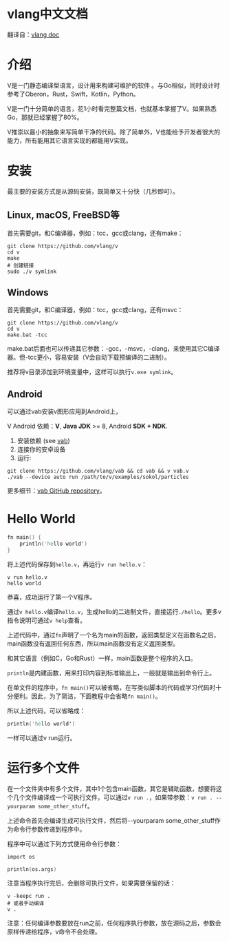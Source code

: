 # vlang中文文档

翻译自：[vlang doc](https://github.com/vlang/v/blob/master/doc/docs.md)

# 介绍

V是一门静态编译型语言，设计用来构建可维护的软件 。与Go相似，同时设计时参考了Oberon，Rust，Swift，Kotlin，Python。

V是一门十分简单的语言，花1小时看完整篇文档，也就基本掌握了V。如果熟悉Go，那就已经掌握了80%。

V推崇以最小的抽象来写简单干净的代码。除了简单外，V也能给予开发者很大的能力，所有能用其它语言实现的都能用V实现。

# 安装

最主要的安装方式是从源码安装，既简单又十分快（几秒即可）。

## Linux, macOS, FreeBSD等

首先需要git，和C编译器，例如：tcc，gcc或clang，还有make：

```shell
git clone https://github.com/vlang/v
cd v
make
# 创建链接
sudo ./v symlink
```

## Windows

首先需要git，和C编译器，例如：tcc，gcc或clang，还有msvc：

```shell
git clone https://github.com/vlang/v
cd v
make.bat -tcc
```

make.bat后面也可以传递其它参数：-gcc，-msvc，-clang，来使用其它C编译器。但-tcc更小，容易安装（V会自动下载预编译的二进制）。

推荐将v目录添加到环境变量中，这样可以执行`v.exe symlink`。

## Android

可以通过vab安装v图形应用到Android上，

V Android 依赖：**V**, **Java JDK** >= 8, Android **SDK + NDK**.

1. 安装依赖 (see [vab](https://github.com/vlang/vab))
2. 连接你的安卓设备
3. 运行:

```shell
git clone https://github.com/vlang/vab && cd vab && v vab.v
./vab --device auto run /path/to/v/examples/sokol/particles
```

更多细节：[vab GitHub repository](https://github.com/vlang/vab)。

# Hello World

```v
fn main() {
	println('hello world')
}
```

将上述代码保存到`hello.v`，再运行`v run hello.v`：

```shell
v run hello.v
hello world
```

恭喜，成功运行了第一个V程序。

通过`v hello.v`编译`hello.v`，生成hello的二进制文件，直接运行`./hello`。更多v指令说明可通过`v help`查看。

上述代码中，通过`fn`声明了一个名为main的函数，返回类型定义在函数名之后，main函数没有返回任何东西，所以main函数没有定义返回类型。

和其它语言（例如C，Go和Rust）一样，main函数是整个程序的入口。

`println`是内建函数，用来打印内容到标准输出上，一般就是输出到命令行上。

在单文件的程序中，`fn main()`可以被省略，在写类似脚本的代码或学习代码时十分便利。因此，为了简洁，下面教程中会省略`fn main()`。

所以上述代码，可以省略成：

```v
println('hello world')
```

一样可以通过v run运行。

# 运行多个文件

在一个文件夹中有多个文件，其中1个包含main函数，其它是辅助函数，想要将这个几个文件编译成一个可执行文件，可以通过`v run .`，如果带参数：`v run . --yourparam some_other_stuff`。

上述命令首先会编译生成可执行文件，然后将--yourparam some_other_stuff作为命令行参数传递到程序中。

程序中可以通过下列方式使用命令行参数：

```v
import os

println(os.args)
```

注意当程序执行完后，会删除可执行文件，如果需要保留的话：

```shell
v -keepc run .
# 或者手动编译
v .
```

注意：任何编译参数要放在run之前，任何程序执行参数，放在源码之后，参数会原样传递给程序，v命令不会处理。

